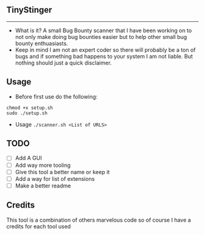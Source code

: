 ## TinyStinger
* * *
- What is it?
A small Bug Bounty scanner that I have been working on to not only make doing bug bounties easier but to help other small bug bounty enthuasiasts.
- Keep in mind
I am not an expert coder so there will probably be a ton of bugs and if something bad happens to your system I am not liable. But nothing should just a quick disclaimer.
## Usage 
- Before first use do the following:
```
chmod +x setup.sh
sudo ./setup.sh
```
- Usage
`./scanner.sh <List of URLS>`
## TODO
- [ ] Add A GUI
- [ ] Add way more tooling
- [ ] Give this tool a better name or keep it
- [ ] Add a way for list of extensions 
- [ ] Make a better readme
## Credits
This tool is a combination of others marvelous code so of course I have a credits for each tool used
